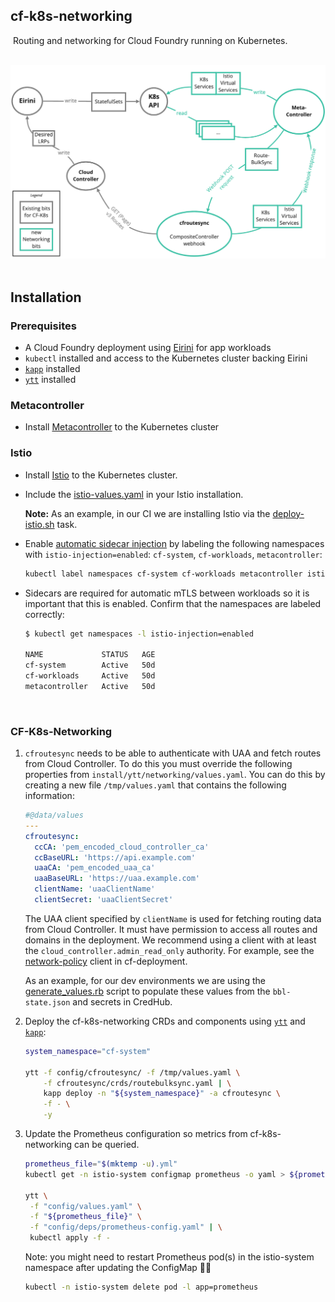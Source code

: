 cf-k8s-networking
---
​
Routing and networking for Cloud Foundry running on Kubernetes.

​
![Architecture Diagram of CF-K8s-Networking](doc/assets/architecture.png)
​
## Installation

### Prerequisites
- A Cloud Foundry deployment using [Eirini](https://github.com/cloudfoundry-incubator/eirini) for app workloads
- `kubectl` installed and access to the Kubernetes cluster backing Eirini
- [`kapp`](https://get-kapp.io/) installed
- [`ytt`](https://get-ytt.io/) installed

### Metacontroller
* Install [Metacontroller](https://metacontroller.app/guide/install/) to the Kubernetes cluster

### Istio
* Install [Istio](https://istio.io/docs/setup/install/kubernetes/) to the Kubernetes cluster.
* Include the [istio-values.yaml](config/istio/istio-values.yaml) in your Istio installation.

    **Note:** As an example, in our CI we are installing Istio via the [deploy-istio.sh](ci/tasks/istio/deploy-istio.sh) task.

* Enable [​automatic sidecar injection](https://istio.io/docs/ops/configuration/mesh/injection-concepts/) by labeling
the following namespaces with `istio-injection=enabled`: `cf-system`, `cf-workloads`, `metacontroller`:

  ```bash
  kubectl label namespaces cf-system cf-workloads metacontroller istio-injection=enabled --overwrite
  ```

* Sidecars are required for automatic mTLS between workloads so it is important that this is enabled.
Confirm that the namespaces are labeled correctly:

    ```bash
    $ kubectl get namespaces -l istio-injection=enabled

    NAME             STATUS   AGE
    cf-system        Active   50d
    cf-workloads     Active   50d
    metacontroller   Active   50d
    ```
​
### CF-K8s-Networking
1.  `cfroutesync` needs to be able to authenticate with UAA and fetch routes from Cloud Controller. To do this you must override the following properties from `install/ytt/networking/values.yaml`.
    You can do this by creating a new file `/tmp/values.yaml` that contains the following information:
    
    ```yaml
    #@data/values
    ---
    cfroutesync:
      ccCA: 'pem_encoded_cloud_controller_ca'
      ccBaseURL: 'https://api.example.com'
      uaaCA: 'pem_encoded_uaa_ca'
      uaaBaseURL: 'https://uaa.example.com'
      clientName: 'uaaClientName'
      clientSecret: 'uaaClientSecret'
    ```
    
    The UAA client specified by `clientName` is used for fetching routing data from Cloud Controller. It must have permission to access all routes and domains in the deployment. We recommend using a client with at least the `cloud_controller.admin_read_only` authority.
    For example, see the [network-policy](https://github.com/cloudfoundry/cf-deployment/blob/5b0221eac8579aa3c3ecfb4b714d96adf55a34a0/cf-deployment.yml#L662-L665) client in cf-deployment.
    
    As an example, for our dev environments we are using the [generate_values.rb](install/scripts/generate_values.rb) script
    to populate these values from the `bbl-state.json` and secrets in CredHub.
    
1. Deploy the cf-k8s-networking CRDs and components using [`ytt`](https://get-ytt.io/) and [`kapp`](https://get-kapp.io/):
    
    ```bash
    system_namespace="cf-system"

    ytt -f config/cfroutesync/ -f /tmp/values.yaml \
        -f cfroutesync/crds/routebulksync.yaml | \
        kapp deploy -n "${system_namespace}" -a cfroutesync \
        -f - \
        -y
    ```

1. Update the Prometheus configuration so metrics from cf-k8s-networking can be queried.

   ```bash
   prometheus_file="$(mktemp -u).yml"
   kubectl get -n istio-system configmap prometheus -o yaml > ${prometheus_file}

   ytt \
    -f "config/values.yaml" \
    -f "${prometheus_file}" \
    -f "config/deps/prometheus-config.yaml" | \
    kubectl apply -f -
   ```
   
   Note: you might need to restart Prometheus pod(s) in the istio-system namespace after updating the ConfigMap 🧐🥺
   
   ```bash
   kubectl -n istio-system delete pod -l app=prometheus
   ```
